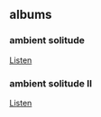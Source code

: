 ## albums

### ambient solitude

[Listen](https://soundcloud.com/amethon-com/sets/ambient-solitude)

### ambient solitude II

[Listen](https://soundcloud.com/amethon-com/sets/ambient-solitude-ii)

